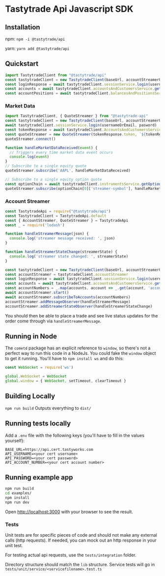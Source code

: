 # Tastytrade Api Javascript SDK

## Installation
npm:
`npm -i @tastytrade/api`

yarn:
`yarn add @tastytrade/api`

## Quickstart
```js
import TastytradeClient from "@tastytrade/api"
const tastytradeClient = new TastytradeClient(baseUrl, accountStreamerUrl)
const loginResponse = await tastytradeClient.sessionService.login(usernameOrEmail, pasword)
const accounts = await tastytradeClient.accountsAndCustomersService.getCustomerAccounts()
const accountPositions = await tastytradeClient.balancesAndPositionsService.getPositionsList(accounts[0].accounts['account-number'])
```

### Market Data
```js
import TastytradeClient, { QuoteStreamer } from "@tastytrade-api"
const tastytradeClient = new TastytradeClient(baseUrl, accountStreamerUrl)
await tastytradeClient.sessionService.login(usernameOrEmail, pasword)
const tokenResponse = await tastytradeClient.AccountsAndCustomersService.getQuoteStreamerTokens()
const quoteStreamer = new QuoteStreamer(tokenResponse.token, `${tokenResponse['websocket-url']}/cometd`)
quoteStreamer.connect()

function handleMarketDataReceived(event) {
  // Triggers every time market data event occurs
  console.log(event)
}
// Subscribe to a single equity quote
quoteStreamer.subscribe('AAPL', handleMarketDataReceived)

// Subscribe to a single equity option quote
const optionChain = await tastytradeClient.instrumentsService.getOptionChain('AAPL')
quoteStreamer.subscribe(optionChain[0]['streamer-symbol'], handleMarketDataReceived)
```

### Account Streamer
```js
const TastytradeApi = require("@tastytrade/api")
const TastytradeClient = TastytradeApi.default
const { AccountStreamer, QuoteStreamer } = TastytradeApi
const _ = require('lodash')

function handleStreamerMessage(json) {
  console.log('streamer message received: ', json)
}

function handleStreamerStateChange(streamerState) {
  console.log('streamer state changed: ', streamerState)
}

const tastytradeClient = new TastytradeClient(baseUrl, accountStreamerUrl)
const accountStreamer = tastytradeClient.accountStreamer
const loginResponse = await tastytradeClient.sessionService.login(usernameOrEmail, password)
const accounts = await tastytradeClient.accountsAndCustomersService.getCustomerAccounts()
const accountNumbers = _.map(accounts, account => _.get(account, 'account.account-number'))
await accountStreamer.start()
await accountStreamer.subscribeToAccounts(accountNumbers)
accountStreamer.addMessageObserver(handleStreamerMessage)
accountStreamer.addStreamerStateObserver(handleStreamerStateChange)
```

You should then be able to place a trade and see live status updates for the order come through via `handleStreamerMessage`.

## Running in Node
The `cometd` package has an explicit reference to `window`, so there's not a perfect way to run this code in a NodeJs. You could fake the `window` object to get it running. You'll have to `npm install ws` and do this:

```js
const WebSocket = require('ws')

global.WebSocket = WebSocket
global.window = { WebSocket, setTimeout, clearTimeout }
```

## Building Locally
`npm run build`
Outputs everything to `dist/`

## Running tests locally
Add a `.env` file with the following keys (you'll have to fill in the values yourself):

```
BASE_URL=https://api.cert.tastyworks.com
API_USERNAME=<your cert username>
API_PASSWORD=<your cert password>
API_ACCOUNT_NUMBER=<your cert account number>
```

## Running example app
```sh
npm run build
cd examples/
npm install
npm run dev
```

Open [http://localhost:3000](http://localhost:3000) with your browser to see the result.

### Tests
Unit tests are for specific pieces of code and should not make any external calls (http requests). If needed, you can mock out an http response in your unit test.

For testing actual api requests, use the `tests/integration` folder.

Directory structure should match the `lib` structure. Service tests will go in `tests/unit/service/<servicefilename>.test.ts`
